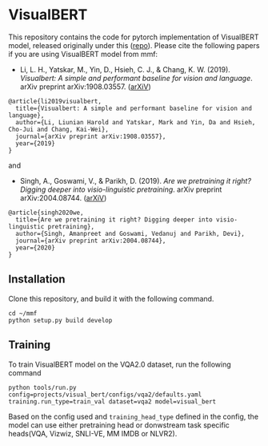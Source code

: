 # VisualBERT

This repository contains the code for pytorch implementation of VisualBERT model, released originally under this ([repo](https://github.com/uclanlp/visualbert)). Please cite the following papers if you are using VisualBERT model from mmf:

* Li, L. H., Yatskar, M., Yin, D., Hsieh, C. J., & Chang, K. W. (2019). *Visualbert: A simple and performant baseline for vision and language*. arXiv preprint arXiv:1908.03557. ([arXiV](https://arxiv.org/abs/1908.03557))
```
@article{li2019visualbert,
  title={Visualbert: A simple and performant baseline for vision and language},
  author={Li, Liunian Harold and Yatskar, Mark and Yin, Da and Hsieh, Cho-Jui and Chang, Kai-Wei},
  journal={arXiv preprint arXiv:1908.03557},
  year={2019}
}
```

and

* Singh, A., Goswami, V., & Parikh, D. (2019). *Are we pretraining it right? Digging deeper into visio-linguistic pretraining*. arXiv preprint arXiv:2004.08744. ([arXiV](https://arxiv.org/abs/2004.08744))
```
@article{singh2020we,
  title={Are we pretraining it right? Digging deeper into visio-linguistic pretraining},
  author={Singh, Amanpreet and Goswami, Vedanuj and Parikh, Devi},
  journal={arXiv preprint arXiv:2004.08744},
  year={2020}
}
```

## Installation

Clone this repository, and build it with the following command.
```
cd ~/mmf
python setup.py build develop
```

## Training
To train VisualBERT model on the VQA2.0 dataset, run the following command
```
python tools/run.py config=projects/visual_bert/configs/vqa2/defaults.yaml training.run_type=train_val dataset=vqa2 model=visual_bert
```

Based on the config used and `training_head_type` defined in the config, the model can use either pretraining head or donwstream task specific heads(VQA, Vizwiz, SNLI-VE, MM IMDB or NLVR2).

